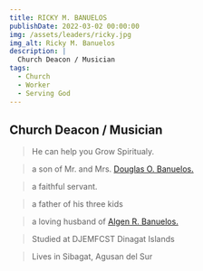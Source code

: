 ```yaml
---
title: RICKY M. BANUELOS
publishDate: 2022-03-02 00:00:00
img: /assets/leaders/ricky.jpg
img_alt: Ricky M. Banuelos
description: |
  Church Deacon / Musician
tags:
  - Church
  - Worker
  - Serving God
---
```


## Church Deacon / Musician

> He can help you Grow Spiritualy. 

> a son of Mr. and Mrs. <a href="#">Douglas O. Banuelos.</a> 

> a faithful servant.

> a father of his three kids

> a loving husband of <a href="#">Algen R. Banuelos.</a> 

> Studied at DJEMFCST Dinagat Islands

> Lives in Sibagat, Agusan del Sur